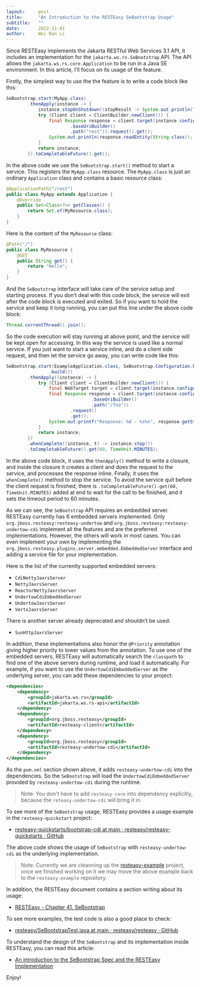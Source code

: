 ```yaml
---
layout:     post
title:      "An Introduction to the RESTEasy SeBootstrap Usage"
subtitle:   ""
date:       2022-11-01
author:     Wei Nan Li
---
```


Since RESTEasy implements the Jakarta RESTful Web Services 3.1 API, it includes an implementation for the `jakarta.ws.rs.SeBootstrap` API. The API allows the `jakarta.ws.rs.core.Application` to be run in a Java SE environment. In this article, I’ll focus on its usage of the feature.

Firstly, the simplest way to use the the feature is to write a code block like this:

```java
SeBootstrap.start(MyApp.class)
        .thenApply(instance -> {
            instance.stopOnShutdown((stopResult -> System.out.println("Container has stopped.")));
            try (Client client = ClientBuilder.newClient()) {
                final Response response = client.target(instance.configuration()
                        .baseUriBuilder()
                        .path("rest")).request().get();
                System.out.println(response.readEntity(String.class));
            }
            return instance;
        }).toCompletableFuture().get();
```

In the above code we use the `SeBootstrap.start()` method to start a service. This registers the `MyApp.class` resource. The `MyApp.class` is just an ordinary `Application` class and contains a basic resource class:

```java
@ApplicationPath("/rest")
public class MyApp extends Application {
    @Override
    public Set<Class<?>> getClasses() {
        return Set.of(MyResource.class);
    }
}
```

Here is the content of the `MyResource` class:


```java
@Path("/")
public class MyResource {
    @GET
    public String get() {
        return "Hello";
    }
}
```

And the `SeBootstrap` interface will take care of the service setup and starting process. If you don’t deal with this code block, the service will exit after the code block is executed and exited. So if you want to hold the service and keep it long running, you can put this line under the above code block:

```java
Thread.currentThread().join();
```

So the code execution will stay running at above point, and the service will be kept open for accessing. In this way the service is used like a normal service. If you just want to start a service inline, and do a client side request, and then let the service go away, you can write code like this:

```java
SeBootstrap.start(ExampleApplication.class, SeBootstrap.Configuration.builder()
                .build())
        .thenApply((instance) -> {
            try (Client client = ClientBuilder.newClient()) {
                final WebTarget target = client.target(instance.configuration().baseUriBuilder());
                final Response response = client.target(instance.configuration()
                                .baseUriBuilder()
                                .path("/foo"))
                        .request()
                        .get();
                System.out.printf("Response: %d - %s%n", response.getStatus(), response.readEntity(String.class));
            }
            return instance;
        })
        .whenComplete((instance, t) -> instance.stop())
        .toCompletableFuture().get(60, TimeUnit.MINUTES);
```

In the above code block, it uses the `thenApply()` method to write a closure, and inside the closure it creates a client and does the request to the service, and processes the response inline. Finally, it uses the `whenComplete()` method to stop the service. To avoid the service quit before the client request is finished, there is `.toCompletableFuture().get(60, TimeUnit.MINUTES)` added at end to wait for the call to be finished, and it sets the timeout period to 60 minutes.

As we can see, the `SeBootstrap` API requires an embedded server. RESTEasy currently has 6 embedded servers implemented. Only `org.jboss.resteasy:resteasy-undertow` and `org.jboss.resteasy:resteasy-undertow-cdi` implement all the features and are the preferred implementations. However, the others will work in most cases. You can even implement your own by implementing the `org.jboss.resteasy.plugins.server.embedded.EmbeddedServer` interface and adding a service file for your implementation.

Here is the list of the currently supported embedded servers:

- `CdiNettyJaxrsServer`
- `NettyJaxrsServer`
- `ReactorNettyJaxrsServer`
- `UndertowCdiEmbeddedServer`
- `UndertowJaxrsServer`
- `VertxJaxrsServer`

There is another server already deprecated and shouldn’t be used:

- `SunHttpJaxrsServer`

In addition, these implementations also honor the `@Priority` annotation giving higher priority to lower values from the annotation. To use one of the embedded servers, RESTEasy will automatically search the `classpath` to find one of the above servers during runtime, and load it automatically. For example, if you want to use the `UndertowCdiEmbeddedServer` as the underlying server, you can add these dependencies to your project:

```xml
<dependencies>
    <dependency>
        <groupId>jakarta.ws.rs</groupId>
        <artifactId>jakarta.ws.rs-api</artifactId>
    </dependency>
    <dependency>
        <groupId>org.jboss.resteasy</groupId>
        <artifactId>resteasy-client</artifactId>
    </dependency>
    <dependency>
        <groupId>org.jboss.resteasy</groupId>
        <artifactId>resteasy-undertow-cdi</artifactId>
    </dependency>
</dependencies>
```

As the `pom.xml` section shown above, it adds `resteasy-undertow-cdi` into the dependencies. So the `SeBootstrap` will load the `UndertowCdiEmbeddedServer` provided by `resteasy-undertow-cdi` during the runtime.

> Note: You don't have to add `resteasy-core` into dependency explicitly, because the `reteasy-undertow-cdi` will bring it in.

To see more of the `SeBootstrap` usage, RESTEasy provides a usage example in the `resteasy-quickstart` project:

- [resteasy-quickstarts/bootstrap-cdi at main · resteasy/resteasy-quickstarts · GitHub](https://github.com/resteasy/resteasy-quickstarts/tree/main/bootstrap-cdi)

The above code shows the usage of `SeBootstrap` with `resteasy-undertow-cdi` as the underlying implementation.

> Note: Currently we are cleanning up the [resteasy-example](https://github.com/resteasy/resteasy-examples) project, once we finished working on it we may move the above example back to the `resteasy-example` repository.

In addition, the RESTEasy document contains a section writing about its usage:

- [RESTEasy - Chapter 41.  SeBootstrap](https://docs.jboss.org/resteasy/docs/6.2.1.Final/userguide/html_single/index.html#Se_Bootstrap)

To see more examples, the test code is also a good place to check:

- [resteasy/SeBootstrapTest.java at main · resteasy/resteasy · GitHub](https://github.com/resteasy/resteasy/blob/main/server-adapters/server-adapter-test-base/src/main/java/org/jboss/resteasy/bootstrap/test/SeBootstrapTest.java)

To understand the design of the `SeBootstrap` and its implementation inside RESTEasy, you can read this article:

- [An introduction to the SeBootstrap Spec and the RESTEasy Implementation](https://weinan.io/2022/10/26/resteasy-bootstrap.html)

Enjoy!
